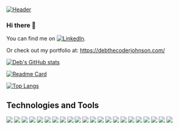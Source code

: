 [![Header](https://raw.githubusercontent.com/debjohnson33/debjohnson33/reactprogram.jpg "Header")](https://debthecoderjohnson/)

### Hi there 👋


<!-- Actual text -->

You can find me on [![LinkedIn][1.2]][1].

<!-- Icons -->

[1.2]: https://raw.githubusercontent.com/MartinHeinz/MartinHeinz/master/linkedin-3-16.png (LinkedIn icon without padding)

<!-- Links to your social media accounts -->

[1]: https://www.linkedin.com/in/deborah-r-johnson/

Or check out my portfolio at: https://debthecoderjohnson.com/

[![Deb's GitHub stats](https://github-readme-stats.vercel.app/api?username=debjohnson33&count_private=true&show_icons=true)](https://github.com/anuraghazra/github-readme-stats)

[![Readme Card](https://github-readme-stats.vercel.app/api/pin/?username=debjohnson33&repo=Hangman)](https://github.com/anuraghazra/github-readme-stats)

[![Top Langs](https://github-readme-stats.vercel.app/api/top-langs/?username=debjohnson33&hide=ruby)](https://github.com/anuraghazra/github-readme-stats)

<!--[![Deb's wakatime stats](https://github-readme-stats.vercel.app/api/wakatime?username=debjohnson33)](https://github.com/anuraghazra/github-readme-stats) -->

## Technologies and Tools
![](https://img.shields.io/badge/-JavaScript-F7DF1E?logo=javascript&logoColor=white)
![](https://img.shields.io/badge/-React-61DAFB?logo=react&logoColor=white)
![](https://img.shields.io/badge/-HTML5-E34F26?logo=html5&logoColor=white)
![](https://img.shields.io/badge/-CSS3-1572B6?logo=css3&logoColor=white)
![](https://img.shields.io/badge/-Redux-764ABC?logo=redux&logoColor=white)
![](https://img.shields.io/badge/-jQuery-0769AD?logo=jquery&logoColor=white)
![](https://img.shields.io/badge/-NodeJS-339933?logo=node.js&logoColor=white)
![](https://img.shields.io/badge/-Express-000000?logo=express&logoColor=white)
![](https://img.shields.io/badge/-MySQL-4479A1?logo=mysql&logoColor=white)
![](https://img.shields.io/badge/-MongoDB-47A248?logo=mongodb&logoColor=white)
![](https://img.shields.io/badge/-PostgreSQL-336791?logo=postgresql&logoColor=white)
![](https://img.shields.io/badge/-SQLite-003B57?logo=sqlite&logoColor=white)
![](https://img.shields.io/badge/-Jest-C21325?logo=jest&logoColor=white)
![](https://img.shields.io/badge/-Heroku-430098?logo=heroku&logoColor=white)
![](https://img.shields.io/badge/-NGINX-009639?logo=nginx&logoColor=white)
![](https://img.shields.io/badge/-AWS-232F3E?logo=amazon-aws&logoColor=white)
![](https://img.shields.io/badge/-NewRelic-008C99?logo=new-relic&logoColor=white)
![](https://img.shields.io/badge/-VisualStudioCode-007ACC?logo=visual-studio-code&logoColor=white)
![](https://img.shields.io/badge/-Git-F05032?logo=git&logoColor=white)
![](https://img.shields.io/badge/-GitHub-181717?logo=github&logoColor=white)
![](https://img.shields.io/badge/-Trello-0079BF?logo=trello&logoColor=white)
![](https://img.shields.io/badge/-Slack-4A154B?logo=slack&logoColor=white)

<!--
**debjohnson33/debjohnson33** is a ✨ _special_ ✨ repository because its `README.md` (this file) appears on your GitHub profile.

Here are some ideas to get you started:

- 🔭 I’m currently working on ...
- 🌱 I’m currently learning ...
- 👯 I’m looking to collaborate on ...
- 🤔 I’m looking for help with ...
- 💬 Ask me about ...
- 📫 How to reach me: ...
- 😄 Pronouns: ...
- ⚡ Fun fact: ...
-->

